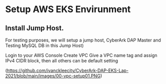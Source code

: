 # Setup AWS EKS Envirunment

## Install Jump Host.
For testing purposes, we will setup a jump host, CyberArk DAP Master and Testing MySQL DB in this Jump Host)

Login to your AWS Console
Create VPC
Give a VPC name tag and assign IPv4 CIDR block, then all others can be default setting


(https://github.com/ivanckleecity/CyberArk-DAP-EKS-Lap-2021/blob/main/images/00-vpc-setup01.PNG)
